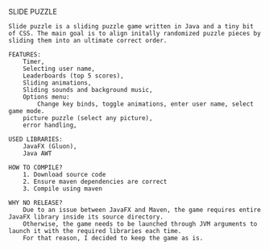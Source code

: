 SLIDE PUZZLE

    Slide puzzle is a sliding puzzle game written in Java and a tiny bit of CSS. The main goal is to align initally randomized puzzle pieces by sliding them into an ultimate correct order.
    
    FEATURES: 
        Timer,
        Selecting user name,
        Leaderboards (top 5 scores),
        Sliding animations,
        Sliding sounds and background music,
        Options menu:
            Change key binds, toggle animations, enter user name, select game mode.
        picture puzzle (select any picture), 
        error handling,
    
    USED LIBRARIES:
        JavaFX (Gluon),
        Java AWT

    HOW TO COMPILE?
        1. Download source code
        2. Ensure maven dependencies are correct
        3. Compile using maven

    WHY NO RELEASE?
        Due to an issue between JavaFX and Maven, the game requires entire JavaFX library inside its source directory.
        Otherwise, the game needs to be launched through JVM arguments to launch it with the required libraries each time.
        For that reason, I decided to keep the game as is.
